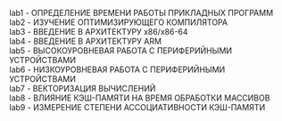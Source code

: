 lab1 - ОПРЕДЕЛЕНИЕ ВРЕМЕНИ РАБОТЫ ПРИКЛАДНЫХ
ПРОГРАММ  
lab2 - ИЗУЧЕНИЕ ОПТИМИЗИРУЮЩЕГО КОМПИЛЯТОРА  
lab3 - ВВЕДЕНИЕ В АРХИТЕКТУРУ x86/x86-64  
lab4 - ВВЕДЕНИЕ В АРХИТЕКТУРУ ARM  
lab5 - ВЫСОКОУРОВНЕВАЯ РАБОТА С ПЕРИФЕРИЙНЫМИ
УСТРОЙСТВАМИ  
lab6 - НИЗКОУРОВНЕВАЯ РАБОТА С ПЕРИФЕРИЙНЫМИ
УСТРОЙСТВАМИ  
lab7 - ВЕКТОРИЗАЦИЯ ВЫЧИСЛЕНИЙ  
lab8 - ВЛИЯНИЕ КЭШ-ПАМЯТИ НА ВРЕМЯ ОБРАБОТКИ МАССИВОВ  
lab9 - ИЗМЕРЕНИЕ СТЕПЕНИ АССОЦИАТИВНОСТИ КЭШ-ПАМЯТИ
